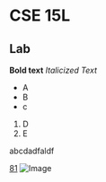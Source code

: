# CSE 15L
## Lab

**Bold text**
*Italicized Text*

* A
* B
* c

1. D
2. E

abcdadfaldf

[81](https://www.youtube.com/watch?v=FeXZY4eVLlo)
![Image](https://th.bing.com/th/id/OIP.0XNMzKq8pWf6xk9aR22kBQHaE8?w=242&h=180&c=7&r=0&o=5&dpr=1.25&pid=1.7)

